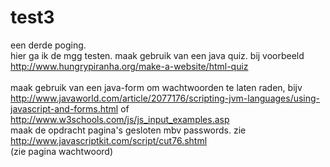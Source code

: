 test3
=====

een derde poging.<br>
hier ga ik de mgg testen. maak gebruik van een java quiz. bij voorbeeld http://www.hungrypiranha.org/make-a-website/html-quiz
<br><br>
maak gebruik van een java-form om wachtwoorden te laten raden, bijv http://www.javaworld.com/article/2077176/scripting-jvm-languages/using-javascript-and-forms.html
of <br>http://www.w3schools.com/js/js_input_examples.asp<br>
maak de opdracht pagina's gesloten mbv passwords. zie http://www.javascriptkit.com/script/cut76.shtml<br>(zie pagina wachtwoord)


